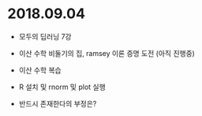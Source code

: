 # 2018.09.04


- 모두의 딥러닝 7강

- 이산 수학 비둘기의 집, ramsey 이론 증명 도전 (아직 진행중)

- 이산 수학 복습

- R 설치 및 rnorm 및 plot 실행

- 반드시 존재한다의 부정은?
